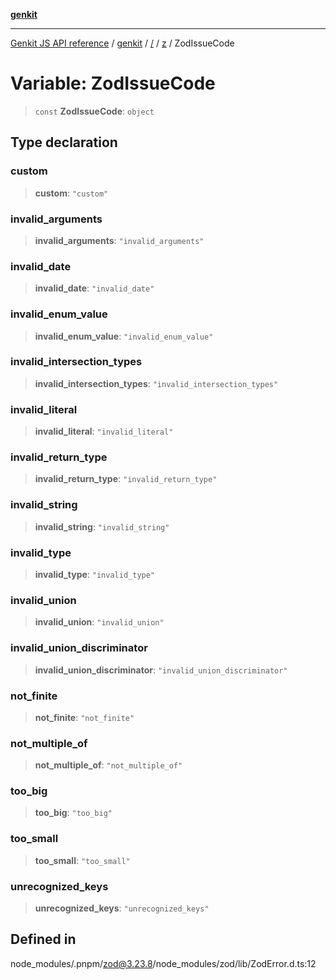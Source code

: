 [**genkit**](../../../README.md)

***

[Genkit JS API reference](../../../../README.md) / [genkit](../../../README.md) / [/](../../../README.md) / [z](../README.md) / ZodIssueCode

# Variable: ZodIssueCode

> `const` **ZodIssueCode**: `object`

## Type declaration

### custom

> **custom**: `"custom"`

### invalid\_arguments

> **invalid\_arguments**: `"invalid_arguments"`

### invalid\_date

> **invalid\_date**: `"invalid_date"`

### invalid\_enum\_value

> **invalid\_enum\_value**: `"invalid_enum_value"`

### invalid\_intersection\_types

> **invalid\_intersection\_types**: `"invalid_intersection_types"`

### invalid\_literal

> **invalid\_literal**: `"invalid_literal"`

### invalid\_return\_type

> **invalid\_return\_type**: `"invalid_return_type"`

### invalid\_string

> **invalid\_string**: `"invalid_string"`

### invalid\_type

> **invalid\_type**: `"invalid_type"`

### invalid\_union

> **invalid\_union**: `"invalid_union"`

### invalid\_union\_discriminator

> **invalid\_union\_discriminator**: `"invalid_union_discriminator"`

### not\_finite

> **not\_finite**: `"not_finite"`

### not\_multiple\_of

> **not\_multiple\_of**: `"not_multiple_of"`

### too\_big

> **too\_big**: `"too_big"`

### too\_small

> **too\_small**: `"too_small"`

### unrecognized\_keys

> **unrecognized\_keys**: `"unrecognized_keys"`

## Defined in

node\_modules/.pnpm/zod@3.23.8/node\_modules/zod/lib/ZodError.d.ts:12
